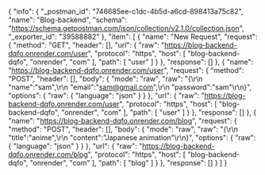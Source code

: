 {
	"info": {
		"_postman_id": "746685ee-c1dc-4b5d-a6cd-898413a75c82",
		"name": "Blog-backend",
		"schema": "https://schema.getpostman.com/json/collection/v2.1.0/collection.json",
		"_exporter_id": "39588882"
	},
	"item": [
		{
			"name": "New Request",
			"request": {
				"method": "GET",
				"header": [],
				"url": {
					"raw": "https://blog-backend-dqfo.onrender.com/user",
					"protocol": "https",
					"host": [
						"blog-backend-dqfo",
						"onrender",
						"com"
					],
					"path": [
						"user"
					]
				}
			},
			"response": []
		},
		{
			"name": "https://blog-backend-dqfo.onrender.com/user",
			"request": {
				"method": "POST",
				"header": [],
				"body": {
					"mode": "raw",
					"raw": "{\r\n    \"name\":\"sam\",\r\n    \"email\":\"sam@gmail.com\",\r\n    \"password\":\"sam\"\r\n}",
					"options": {
						"raw": {
							"language": "json"
						}
					}
				},
				"url": {
					"raw": "https://blog-backend-dqfo.onrender.com/user",
					"protocol": "https",
					"host": [
						"blog-backend-dqfo",
						"onrender",
						"com"
					],
					"path": [
						"user"
					]
				}
			},
			"response": []
		},
		{
			"name": "https://blog-backend-dqfo.onrender.com/blog",
			"request": {
				"method": "POST",
				"header": [],
				"body": {
					"mode": "raw",
					"raw": "{\r\n    \"title\":\"anime\",\r\n    \"content\":\"Japanese animation\"\r\n}",
					"options": {
						"raw": {
							"language": "json"
						}
					}
				},
				"url": {
					"raw": "https://blog-backend-dqfo.onrender.com/blog",
					"protocol": "https",
					"host": [
						"blog-backend-dqfo",
						"onrender",
						"com"
					],
					"path": [
						"blog"
					]
				}
			},
			"response": []
		}
	]
}
